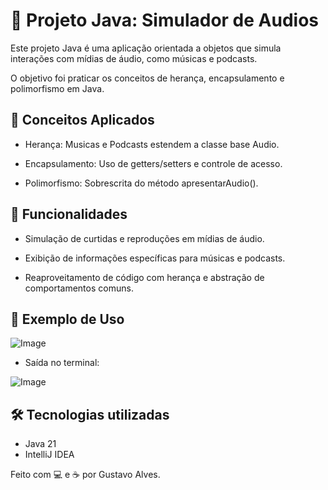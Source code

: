 # 🎵 Projeto Java: Simulador de Audios

Este projeto Java é uma aplicação orientada a objetos que simula interações com mídias de áudio, como músicas e podcasts.

O objetivo foi praticar os conceitos de herança, encapsulamento e polimorfismo em Java.

## 🧠 Conceitos Aplicados
 - Herança: Musicas e Podcasts estendem a classe base Audio.

 - Encapsulamento: Uso de getters/setters e controle de acesso.

 - Polimorfismo: Sobrescrita do método apresentarAudio().

## 🚀 Funcionalidades
- Simulação de curtidas e reproduções em mídias de áudio.

- Exibição de informações específicas para músicas e podcasts.

- Reaproveitamento de código com herança e abstração de comportamentos comuns.

## 🧪 Exemplo de Uso

![Image](https://github.com/user-attachments/assets/8c5a4ee6-b7de-4746-a369-a110c2ed9a72)

- Saída no terminal:
  
![Image](https://github.com/user-attachments/assets/23873d53-8dd8-4fff-b74d-c63c702164b2)

## 🛠️ Tecnologias utilizadas
- Java 21
- IntelliJ IDEA

Feito com 💻 e ☕ por Gustavo Alves.

